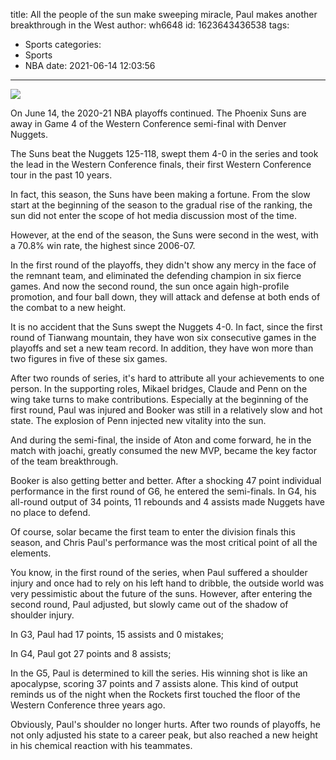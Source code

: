 title: All the people of the sun make sweeping miracle, Paul makes another breakthrough in the West
author: wh6648
id: 1623643436538
tags: 
- Sports
categories: 
- Sports
- NBA
date: 2021-06-14 12:03:56
---
![](https://p7.itc.cn/q_70/images01/20210614/95e9fd1a58a645a88fc8107dc296f7f6.jpeg)


On June 14, the 2020-21 NBA playoffs continued. The Phoenix Suns are away in Game 4 of the Western Conference semi-final with Denver Nuggets.

The Suns beat the Nuggets 125-118, swept them 4-0 in the series and took the lead in the Western Conference finals, their first Western Conference tour in the past 10 years.

In fact, this season, the Suns have been making a fortune. From the slow start at the beginning of the season to the gradual rise of the ranking, the sun did not enter the scope of hot media discussion most of the time.

However, at the end of the season, the Suns were second in the west, with a 70.8% win rate, the highest since 2006-07.

In the first round of the playoffs, they didn't show any mercy in the face of the remnant team, and eliminated the defending champion in six fierce games. And now the second round, the sun once again high-profile promotion, and four ball down, they will attack and defense at both ends of the combat to a new height.

It is no accident that the Suns swept the Nuggets 4-0. In fact, since the first round of Tianwang mountain, they have won six consecutive games in the playoffs and set a new team record. In addition, they have won more than two figures in five of these six games.

After two rounds of series, it's hard to attribute all your achievements to one person. In the supporting roles, Mikael bridges, Claude and Penn on the wing take turns to make contributions. Especially at the beginning of the first round, Paul was injured and Booker was still in a relatively slow and hot state. The explosion of Penn injected new vitality into the sun.

And during the semi-final, the inside of Aton and come forward, he in the match with joachi, greatly consumed the new MVP, became the key factor of the team breakthrough.

Booker is also getting better and better. After a shocking 47 point individual performance in the first round of G6, he entered the semi-finals. In G4, his all-round output of 34 points, 11 rebounds and 4 assists made Nuggets have no place to defend.

Of course, solar became the first team to enter the division finals this season, and Chris Paul's performance was the most critical point of all the elements.

You know, in the first round of the series, when Paul suffered a shoulder injury and once had to rely on his left hand to dribble, the outside world was very pessimistic about the future of the suns. However, after entering the second round, Paul adjusted, but slowly came out of the shadow of shoulder injury.

In G3, Paul had 17 points, 15 assists and 0 mistakes;

In G4, Paul got 27 points and 8 assists;

In the G5, Paul is determined to kill the series. His winning shot is like an apocalypse, scoring 37 points and 7 assists alone. This kind of output reminds us of the night when the Rockets first touched the floor of the Western Conference three years ago.

Obviously, Paul's shoulder no longer hurts. After two rounds of playoffs, he not only adjusted his state to a career peak, but also reached a new height in his chemical reaction with his teammates.

